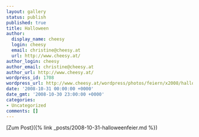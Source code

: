 ```yaml
---
layout: gallery
status: publish
published: true
title: Halloween
author:
  display_name: cheesy
  login: cheesy
  email: christine@cheesy.at
  url: http://www.cheesy.at/
author_login: cheesy
author_email: christine@cheesy.at
author_url: http://www.cheesy.at/
wordpress_id: 1708
wordpress_url: http://www.cheesy.at/wordpress/photos/feiern/x2008/halloween/
date: '2008-10-31 00:00:00 +0000'
date_gmt: '2008-10-30 23:00:00 +0000'
categories:
- Uncategorized
comments: []
---
```


[Zum Post]({% link _posts/2008-10-31-halloweenfeier.md %})
<!--:-->
